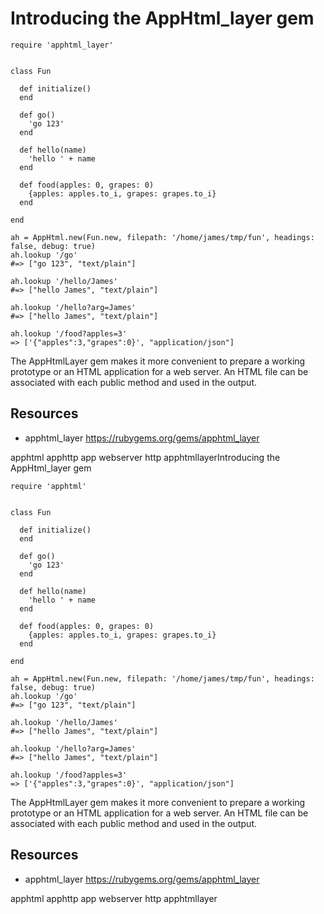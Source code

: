 # Introducing the AppHtml_layer gem


    require 'apphtml_layer'


    class Fun

      def initialize()
      end

      def go()
        'go 123'
      end

      def hello(name)
        'hello ' + name
      end

      def food(apples: 0, grapes: 0)
        {apples: apples.to_i, grapes: grapes.to_i}
      end

    end

    ah = AppHtml.new(Fun.new, filepath: '/home/james/tmp/fun', headings: false, debug: true)
    ah.lookup '/go'
    #=> ["go 123", "text/plain"] 

    ah.lookup '/hello/James'
    #=> ["hello James", "text/plain"] 

    ah.lookup '/hello?arg=James'
    #=> ["hello James", "text/plain"] 

    ah.lookup '/food?apples=3'
    => ['{"apples":3,"grapes":0}', "application/json"] 

The AppHtmlLayer gem makes it more convenient to prepare a working prototype or an HTML application for a web server. An HTML file can be associated with each public method and used in the output.

## Resources

* apphtml_layer https://rubygems.org/gems/apphtml_layer

apphtml apphttp app webserver http apphtmllayerIntroducing the AppHtml_layer gem


    require 'apphtml'


    class Fun

      def initialize()
      end

      def go()
        'go 123'
      end

      def hello(name)
        'hello ' + name
      end

      def food(apples: 0, grapes: 0)
        {apples: apples.to_i, grapes: grapes.to_i}
      end

    end

    ah = AppHtml.new(Fun.new, filepath: '/home/james/tmp/fun', headings: false, debug: true)
    ah.lookup '/go'
    #=> ["go 123", "text/plain"] 

    ah.lookup '/hello/James'
    #=> ["hello James", "text/plain"] 

    ah.lookup '/hello?arg=James'
    #=> ["hello James", "text/plain"] 

    ah.lookup '/food?apples=3'
    => ['{"apples":3,"grapes":0}', "application/json"] 

The AppHtmlLayer gem makes it more convenient to prepare a working prototype or an HTML application for a web server. An HTML file can be associated with each public method and used in the output.

## Resources

* apphtml_layer https://rubygems.org/gems/apphtml_layer

apphtml apphttp app webserver http apphtmllayer
